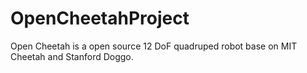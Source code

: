 # OpenCheetahProject
Open Cheetah is a open source 12 DoF  quadruped robot base on MIT Cheetah and Stanford Doggo.
